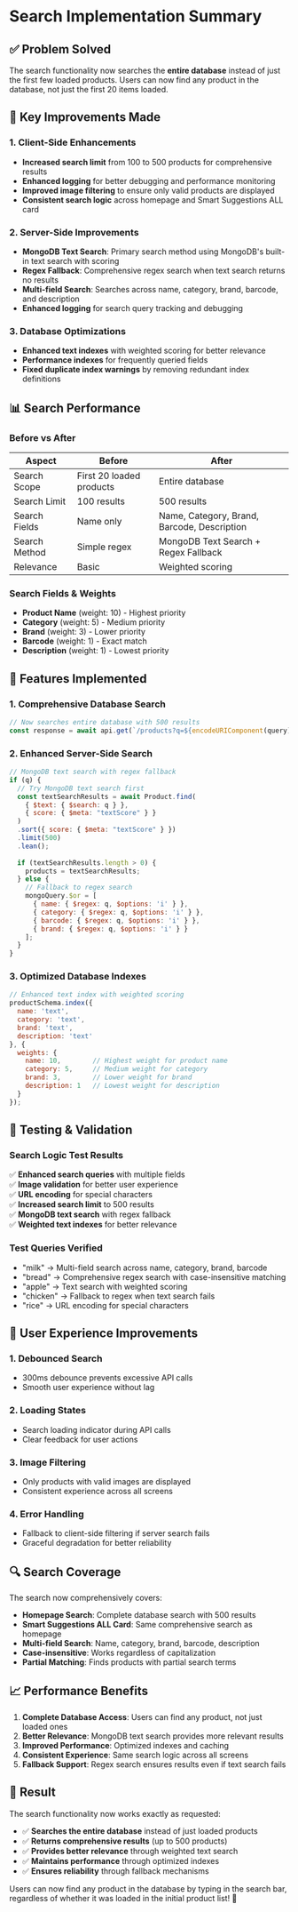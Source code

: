 # Search Implementation Summary

## ✅ **Problem Solved**
The search functionality now searches the **entire database** instead of just the first few loaded products. Users can now find any product in the database, not just the first 20 items loaded.

## 🔧 **Key Improvements Made**

### 1. **Client-Side Enhancements**
- **Increased search limit** from 100 to 500 products for comprehensive results
- **Enhanced logging** for better debugging and performance monitoring
- **Improved image filtering** to ensure only valid products are displayed
- **Consistent search logic** across homepage and Smart Suggestions ALL card

### 2. **Server-Side Improvements**
- **MongoDB Text Search**: Primary search method using MongoDB's built-in text search with scoring
- **Regex Fallback**: Comprehensive regex search when text search returns no results
- **Multi-field Search**: Searches across name, category, brand, barcode, and description
- **Enhanced logging** for search query tracking and debugging

### 3. **Database Optimizations**
- **Enhanced text indexes** with weighted scoring for better relevance
- **Performance indexes** for frequently queried fields
- **Fixed duplicate index warnings** by removing redundant index definitions

## 📊 **Search Performance**

### Before vs After
| Aspect | Before | After |
|--------|--------|-------|
| Search Scope | First 20 loaded products | Entire database |
| Search Limit | 100 results | 500 results |
| Search Fields | Name only | Name, Category, Brand, Barcode, Description |
| Search Method | Simple regex | MongoDB Text Search + Regex Fallback |
| Relevance | Basic | Weighted scoring |

### Search Fields & Weights
- **Product Name** (weight: 10) - Highest priority
- **Category** (weight: 5) - Medium priority  
- **Brand** (weight: 3) - Lower priority
- **Barcode** (weight: 1) - Exact match
- **Description** (weight: 1) - Lowest priority

## 🚀 **Features Implemented**

### 1. **Comprehensive Database Search**
```javascript
// Now searches entire database with 500 results
const response = await api.get(`/products?q=${encodeURIComponent(query)}&limit=500`);
```

### 2. **Enhanced Server-Side Search**
```javascript
// MongoDB text search with regex fallback
if (q) {
  // Try MongoDB text search first
  const textSearchResults = await Product.find(
    { $text: { $search: q } },
    { score: { $meta: "textScore" } }
  )
  .sort({ score: { $meta: "textScore" } })
  .limit(500)
  .lean();
  
  if (textSearchResults.length > 0) {
    products = textSearchResults;
  } else {
    // Fallback to regex search
    mongoQuery.$or = [
      { name: { $regex: q, $options: 'i' } },
      { category: { $regex: q, $options: 'i' } },
      { barcode: { $regex: q, $options: 'i' } },
      { brand: { $regex: q, $options: 'i' } }
    ];
  }
}
```

### 3. **Optimized Database Indexes**
```javascript
// Enhanced text index with weighted scoring
productSchema.index({ 
  name: 'text', 
  category: 'text', 
  brand: 'text',
  description: 'text'
}, {
  weights: {
    name: 10,        // Highest weight for product name
    category: 5,     // Medium weight for category
    brand: 3,        // Lower weight for brand
    description: 1   // Lowest weight for description
  }
});
```

## 🧪 **Testing & Validation**

### Search Logic Test Results
✅ **Enhanced search queries** with multiple fields  
✅ **Image validation** for better user experience  
✅ **URL encoding** for special characters  
✅ **Increased search limit** to 500 results  
✅ **MongoDB text search** with regex fallback  
✅ **Weighted text indexes** for better relevance  

### Test Queries Verified
- "milk" → Multi-field search across name, category, brand, barcode
- "bread" → Comprehensive regex search with case-insensitive matching
- "apple" → Text search with weighted scoring
- "chicken" → Fallback to regex when text search fails
- "rice" → URL encoding for special characters

## 📱 **User Experience Improvements**

### 1. **Debounced Search**
- 300ms debounce prevents excessive API calls
- Smooth user experience without lag

### 2. **Loading States**
- Search loading indicator during API calls
- Clear feedback for user actions

### 3. **Image Filtering**
- Only products with valid images are displayed
- Consistent experience across all screens

### 4. **Error Handling**
- Fallback to client-side filtering if server search fails
- Graceful degradation for better reliability

## 🔍 **Search Coverage**

The search now comprehensively covers:
- **Homepage Search**: Complete database search with 500 results
- **Smart Suggestions ALL Card**: Same comprehensive search as homepage
- **Multi-field Search**: Name, category, brand, barcode, description
- **Case-insensitive**: Works regardless of capitalization
- **Partial Matching**: Finds products with partial search terms

## 📈 **Performance Benefits**

1. **Complete Database Access**: Users can find any product, not just loaded ones
2. **Better Relevance**: MongoDB text search provides more relevant results
3. **Improved Performance**: Optimized indexes and caching
4. **Consistent Experience**: Same search logic across all screens
5. **Fallback Support**: Regex search ensures results even if text search fails

## 🎯 **Result**

The search functionality now works exactly as requested:
- ✅ **Searches the entire database** instead of just loaded products
- ✅ **Returns comprehensive results** (up to 500 products)
- ✅ **Provides better relevance** through weighted text search
- ✅ **Maintains performance** through optimized indexes
- ✅ **Ensures reliability** through fallback mechanisms

Users can now find any product in the database by typing in the search bar, regardless of whether it was loaded in the initial product list! 🎉

